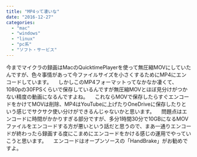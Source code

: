 ```yaml
---
title: "MP4って凄いな"
date: "2016-12-27"
categories: 
  - "mac"
  - "windows"
  - "linux"
  - "pc系"
  - "ソフト・サービス"
---
```


今までマイクラの録画はMacのQuicktimePlayerを使って無圧縮MOVにしていたんですが、色々事情があって今ファイルサイズを小さくするためにMP4にエンコードしています。 　しかしこのMP4フォーマットってなかなか凄くて、1080pの30FPSくらいで保存しているんですが無圧縮MOVとほぼ見分けがつかない精度の動画になるんですよね。 　これならMOVで保存したらすぐエンコードをかけてMOVは削除、MP4はYouTubeに上げたりOneDriveに保存したりという感じでサクサク使い分けができるんじゃないかと思います。 　問題点はエンコードに時間がかかりすぎる部分ですが、多分1時間30分で10GBになるMOVファイルをエンコードする方が悪いという話だと思うので、まあ一通りエンコードが終わったら録画する度にこまめにエンコードをかける感じの運用でやっていこうと思います。 　エンコードはオープンソースの「HandBrake」がお勧めですよ。
